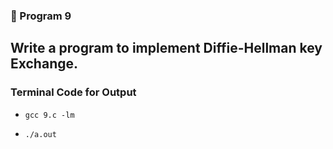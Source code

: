 ### 🚀 Program 9
Write a program to implement Diffie-Hellman key Exchange.
---
### Terminal Code for Output
<ul>
<li>

```
gcc 9.c -lm
```
</li>
<li>

```
./a.out
```
</li>
</ul>